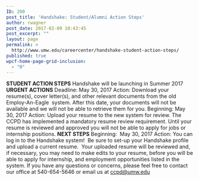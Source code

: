 ```yaml
---
ID: 200
post_title: 'Handshake: Student/Alumni Action Steps'
author: rwagner
post_date: 2017-02-09 10:43:45
post_excerpt: ""
layout: page
permalink: >
  http://www.umw.edu/careercenter/handshake-student-action-steps/
published: true
wpcf-home-page-grid-inclusion:
  - "0"
---
```

<strong>STUDENT ACTION STEPS</strong>
Handshake will be launching in Summer 2017
<strong>URGENT ACTIONS</strong>
Deadline: May 30, 2017
Action: Download your resume(s), cover letter(s), and other relevant documents from the old Employ-An-Eagle  system. After this date, your documents will not be available and we will not be able to retrieve them for you.
Beginning: May 30, 2017
Action: Upload your resume to the new system for review. The CCPD has implemented a mandatory resume review requirement. Until your resume is reviewed and approved you will not be able to apply for jobs or internship positions.
<strong>NEXT STEPS</strong>
Beginning:  May 30, 2017
Action: You can log in to the Handshake system!  Be sure to set-up your Handshake profile and upload a current resume.  Your uploaded resume will be reviewed and, if necessary, you may need to make edits to your resume, before you will be able to apply for internship, and employment opportunities listed in the system.
If you have any questions or concerns, please feel free to contact our office at 540-654-5646 or email us at ccpd@umw.edu